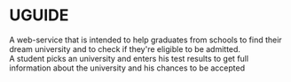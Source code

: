 # UGUIDE
A web-service that is intended to help graduates from schools to find their dream university and to check if they're eligible to be admitted.  
A student picks an university and enters his test results to get full information about the university and his chances to be accepted
